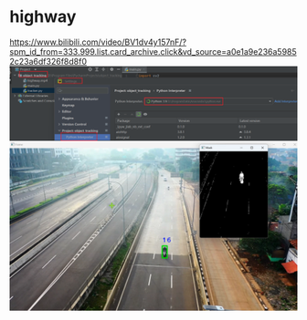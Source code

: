 # highway
https://www.bilibili.com/video/BV1dv4y157nF/?spm_id_from=333.999.list.card_archive.click&vd_source=a0e1a9e236a59852c23a6df326f8d8f0
![1](https://github.com/yjy249/highway/blob/main/object_tracking/Setting.png)
![2](https://github.com/yjy249/highway/blob/main/object_tracking/16.png)
